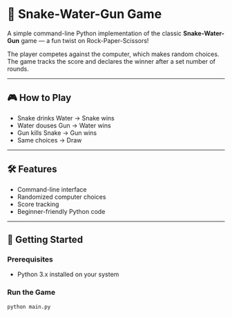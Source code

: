 
# 🐍 Snake-Water-Gun Game

A simple command-line Python implementation of the classic **Snake-Water-Gun** game — a fun twist on Rock-Paper-Scissors!

The player competes against the computer, which makes random choices. The game tracks the score and declares the winner after a set number of rounds.

---

## 🎮 How to Play

- Snake drinks Water → Snake wins  
- Water douses Gun → Water wins  
- Gun kills Snake → Gun wins  
- Same choices → Draw

---

## 🛠️ Features

- Command-line interface  
- Randomized computer choices  
- Score tracking  
- Beginner-friendly Python code

---

## 🚀 Getting Started

### Prerequisites
- Python 3.x installed on your system

### Run the Game
```bash
python main.py

